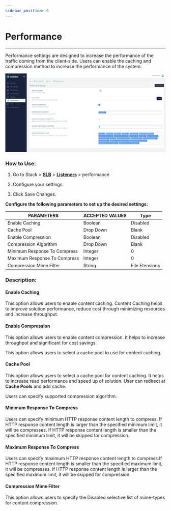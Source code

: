 ```yaml
---
sidebar_position: 6
---
```


# Performance

---

Performance settings are designed to increase the performance of the traffic coming from the client-side. Users can enable the caching and compression method to increase the performance of the system.

![performance](/img/adc/performance.png)

### How to Use:

1. Go to Stack > [**SLB**](../adc.md)  > [**Listeners**](../listeners/) > performance

2. Configure your settings.

3. Click Save Changes.

**Configure the following parameters to set up the desired settings:**

| PARAMETERS                    | ACCEPTED VALUES | Type           |
|-------------------------------|-----------------|----------------|
| Enable Caching                | Boolean         | Disabled       |
| Cache Pool                    | Drop Down       | Blank          |
| Enable Compression            | Boolean         | Disabled       |
| Compression Algorithm         | Drop Down       | Blank          |
| Minimum Response To Compress  | Integer         | 0              |
| Maximum Response To Compress  | Integer         | 0              |
| Compression Mime Filter       | String          | File Etensions |

### Description:

#### Enable Caching

This option allows users to enable content caching. Content Caching helps to improve solution performance, reduce cost through minimizing resources and increase throughput.

#### Enable Compression

This option allows users to enable content compression. It helps to increase throughput and significant for cost savings. 

This option allows users to select a cache pool to use for content caching.

#### Cache Pool

This option allows users to select a cache pool for content caching. It helps to increase read performance and speed up of solution. User can redirect at **Cache Pools** and add cache.

Users can specify supported compression algorithm.

#### Minimum Response To Compress

Users can specify minimum HTTP response content length to compress. If HTTP response content length is larger than the specified minimum limit, it will be compresses. If HTTP response content length is smaller than the specified minimum limit, it will be skipped for compression.

#### Maximum Response To Compress

Users can specify maximum HTTP response content length to compress.If HTTP response content length is smaller than the specified maximum limit, it will be compresses. If HTTP response content length is larger than the specified maximum limit, it will be skipped for compression.

#### Compression Mime Filter

This option allows users to specify the Disabled selective list of mime-types for content compression.